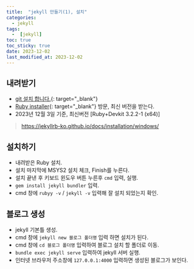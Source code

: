 ```yaml
---
title:  "jekyll 만들기(1), 설치" 
categories:
  - jekyll
tags:
  -  [jekyll]
toc: true
toc_sticky: true
date: 2023-12-02
last_modified_at: 2023-12-02
---
```


## 내려받기

- [git 설치 합니다.](https://git-scm.com/download/win){: target="_blank"}
- [Ruby installer](https://rubyinstaller.org/downloads/){: target="_blank"} 방문, 최신 버전을 받는다.
- 2023년 12월 3일 기준, 최신버전 [Ruby+Devkit 3.2.2-1 (x64)]

> https://jekyllrb-ko.github.io/docs/installation/windows/

## 설치하기

- 내려받은 Ruby 설치.
- 설치 마지막에  MSYS2 설치 체크, Finish를 누른다.
- 설치 끝낸 후 키보드 윈도우 버튼 누른후 `cmd` 입력, 실행.
- `gem install jekyll bundler` 입력.
- cmd 창에 `rubyy -v` / `jekyll -v` 입력해 잘 설치 되었는지 확인.

## 블로그 생성

- jekyll 기본틀 생성.
- cmd 창에 `jekyll new 블로그 폴더명` 입력 하면 설치가 된다.
- cmd 창에 `cd 블로그 폴더명` 입력하여 블로그 설치 할 폴더로 이동.
- `bundle exec jekyll serve` 입력하여 jekyll 서버 실행.
- 인터넷 브라우저 주소창에 `127.0.0.1:4000` 입력하면 생성된 블로그가 보인다.
